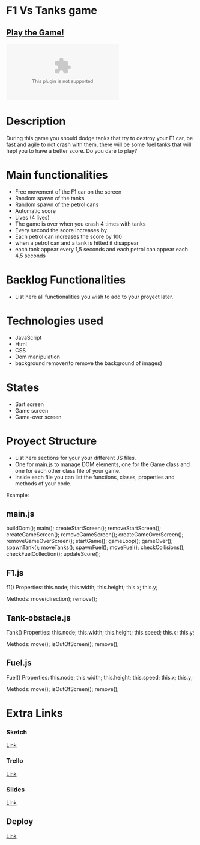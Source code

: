 # F1 Vs Tanks game

## [Play the Game!](https://antonsanchoe-arch.github.io/ironhack-project/)

![Game Logo](www.your-image-logo-here.com)


# Description

During this game you should dodge tanks that try to destroy your F1 car, be fast and agile to not crash with them, there will be some fuel tanks that will hepl you to have a better score. Do you dare to play?


# Main functionalities

- Free movement of the F1 car on the screen
- Random spawn of the tanks
- Random spawn of the petrol cans
- Automatic score
- Lives (4 lives)
- The game is over when you crash 4 times with tanks
- Every second the score increases by
- Each petrol can increases the score by 100
- when a petrol can and a tank is hitted it disappear
- each tank appear every 1,5 seconds and each petrol can appear each 4,5 seconds


# Backlog Functionalities

- List here all functionalities you wish to add to your proyect later.

# Technologies used

- JavaScript
- Html
- CSS
- Dom manipulation
- background remover(to remove the background of images)

# States

- Sart screen
- Game screen
- Game-over screen

# Proyect Structure

- List here sections for your your different JS files.
- One for main.js to manage DOM elements, one for the Game class and one for each other class file of your game.
- Inside each file you can list the functions, clases, properties and methods of your code.

Example:

## main.js

buildDom();
main();
createStartScreen();
removeStartScreen();
createGameScreen();
removeGameScreen();
createGameOverScreen();
removeGameOverScreen();
startGame();
gameLoop();
gameOver();
spawnTank();
moveTanks();
spawnFuel();
moveFuel();
checkCollisions();
checkFuelCollection();
updateScore();


## F1.js

f1()
Properties:
  this.node;
  this.width;
  this.height;
  this.x;
  this.y;

Methods:
  move(direction);
  remove();


## Tank-obstacle.js 

Tank()
Properties:
  this.node;
  this.width;
  this.height;
  this.speed;
  this.x;
  this.y;

Methods:
  move();
  isOutOfScreen();
  remove();


## Fuel.js

Fuel()
Properties:
  this.node;
  this.width;
  this.height;
  this.speed;
  this.x;
  this.y;

Methods:
  move();
  isOutOfScreen();
  remove();


# Extra Links 

### Sketch
[Link](www.your-excalidraw-url-here.com)

### Trello
[Link](www.your-trello-url-here.com)

### Slides
[Link](https://docs.google.com/presentation/d/1Yb3fVDiojwYH0Aj34zWuIxm_nBnLddHTgBAoGwipt6g/edit?slide=id.g397da046bf3_0_58#slide=id.g397da046bf3_0_58)

## Deploy
[Link](www.your-deploy-url-here.com)
